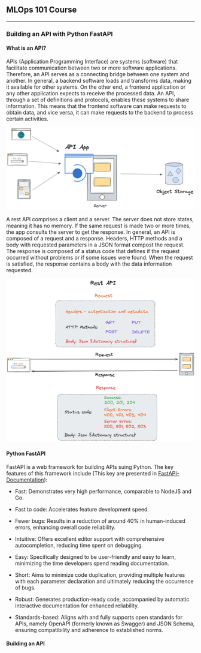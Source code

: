 ## MLOps 101 Course

---

### Building an API with Python FastAPI

#### What is an API?

APIs (Application Programming Interface) are systems (software) that facilitate communication between two or more software applications. Therefore, an API serves as a connecting bridge between one system and another. In general, a backend software loads and transforms data, making it available for other systems. On the other end, a frontend application or any other application expects to receive the processed data. An API, through a set of definitions and protocols, enables these systems to share information. This means that the frontend software can make requests to obtain data, and vice versa, it can make requests to the backend to process certain activities.

![API](./img/api.png "A basic model of API")

A rest API comprises a client and a server. The server does not store states, meaning it has no memory. If the same request is made two or more times, the app consults the server to get the response. In general, an API is composed of a request and a response. Headers, HTTP methods and a body with requested parameters in a JSON format compost the request. The response is composed of a status code that defines if the request occurred without problems or if some issues were found. When the request is satisfied, the response contains a body with the data information requested. 

![Rest API](./img/rest_api.png "A basic model of Rest API")

#### Python FastAPI

FastAPI is a web framework for building APIs suing Python. The key features of this framework include (This key are presented in [FastAPI-Documentation](https://fastapi.tiangolo.com/)):

- Fast: Demonstrates very high performance, comparable to NodeJS and Go.

- Fast to code: Accelerates feature development speed.

- Fewer bugs: Results in a reduction of around 40% in human-induced errors, enhancing overall code reliability.

- Intuitive: Offers excellent editor support with comprehensive autocompletion, reducing time spent on debugging.

- Easy: Specifically designed to be user-friendly and easy to learn, minimizing the time developers spend reading documentation.

- Short: Aims to minimize code duplication, providing multiple features with each parameter declaration and ultimately reducing the occurrence of bugs.

- Robust: Generates production-ready code, accompanied by automatic interactive documentation for enhanced reliability.

- Standards-based: Aligns with and fully supports open standards for APIs, namely OpenAPI (formerly known as Swagger) and JSON Schema, ensuring compatibility and adherence to established norms.

#### Building an API

